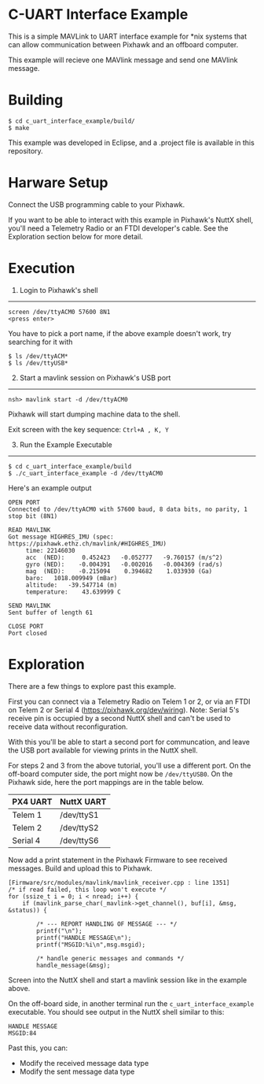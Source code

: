 C-UART Interface Example
========================

This is a simple MAVLink to UART interface example for *nix systems that can allow communication between Pixhawk and an offboard computer.

This example will recieve one MAVlink message and send one MAVlink message.


Building
========

```
$ cd c_uart_interface_example/build/
$ make
```

This example was developed in Eclipse, and a .project file is available in this repository.

Harware Setup
=========

Connect the USB programming cable to your Pixhawk.  

If you want to be able to interact with this example in Pixhawk's NuttX shell, you'll need a Telemetry Radio or an FTDI developer's cable.  See the Exploration section below for more detail.


Execution
=========

1. Login to Pixhawk's shell
-----------------------

```
screen /dev/ttyACM0 57600 8N1
<press enter>
```

You have to pick a port name, if the above example doesn't work, try searching for it with 
```
$ ls /dev/ttyACM*
$ ls /dev/ttyUSB*
```

2. Start a mavlink session on Pixhawk's USB port
-----------------------

```
nsh> mavlink start -d /dev/ttyACM0
```

Pixhawk will start dumping machine data to the shell.

Exit screen with the key sequence: ```Ctrl+A , K, Y```

3. Run the Example Executable
-----------------------------

```
$ cd c_uart_interface_example/build
$ ./c_uart_interface_example -d /dev/ttyACM0
```

Here's an example output

```
OPEN PORT
Connected to /dev/ttyACM0 with 57600 baud, 8 data bits, no parity, 1 stop bit (8N1)

READ MAVLINK
Got message HIGHRES_IMU (spec: https://pixhawk.ethz.ch/mavlink/#HIGHRES_IMU)
	 time: 22146030
	 acc  (NED):	 0.452423	-0.052777	-9.760157 (m/s^2)
	 gyro (NED):	-0.004391	-0.002016	-0.004369 (rad/s)
	 mag  (NED):	-0.215094	 0.394682	 1.033930 (Ga)
	 baro: 	 1018.009949 (mBar)
	 altitude: 	 -39.547714 (m)
	 temperature: 	 43.639999 C

SEND MAVLINK
Sent buffer of length 61

CLOSE PORT
Port closed
```

Exploration
===========

There are a few things to explore past this example.

First you can connect via a Telemetry Radio on Telem 1 or 2, or via an FTDI on Telem 2 or Serial 4 
(https://pixhawk.org/dev/wiring).  Note: Serial 5's receive pin is occupied by a second NuttX shell and can't be used to receive data without reconfiguration.

With this you'll be able to start a second port for communcation, and leave the USB port available for viewing prints in the NuttX shell.  

For steps 2 and 3 from the above tutorial, you'll use a different port.  On the off-board computer side, the port might now be ```/dev/ttyUSB0```.  On the Pixhawk side, here the port mappings are in the table below.

| PX4 UART | NuttX UART |
|----------|------------|
| Telem 1  | /dev/ttyS1 |
| Telem 2  | /dev/ttyS2 |
| Serial 4 | /dev/ttyS6 |

Now add a print statement in the Pixhawk Firmware to see received messages.  Build and upload this to Pixhawk.

```
[Firmware/src/modules/mavlink/mavlink_receiver.cpp : line 1351]
/* if read failed, this loop won't execute */
for (ssize_t i = 0; i < nread; i++) {
	if (mavlink_parse_char(_mavlink->get_channel(), buf[i], &msg, &status)) {

		/* --- REPORT HANDLING OF MESSAGE --- */
		printf("\n");
		printf("HANDLE MESSAGE\n");
		printf("MSGID:%i\n",msg.msgid);

		/* handle generic messages and commands */
		handle_message(&msg);
```

Screen into the NuttX shell and start a mavlink session like in the example above.  

On the off-board side, in another terminal run the ```c_uart_interface_example``` executable. You should see output in the NuttX shell similar to this:

```
HANDLE MESSAGE
MSGID:84
```

Past this, you can:
- Modify the received message data type
- Modify the sent message data type





